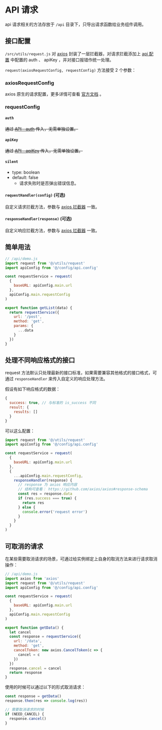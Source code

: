 # API 请求

api 请求相关的方法存放于 `/api` 目录下，只导出请求函数给业务组件调用。

## 接口配置

`/src/utils/request.js` 对 [axios](https://github.com/axios/axios) 封装了一层拦截器，对请求拦截添加上 [api 配置](api.md) 中配置的 auth 、 apiKey ，并对接口报错作统一处理。

`request(axiosRequestConfig, requestConfig)` 方法接受 2 个参数：

### axiosRequestConfig

axios 原生的请求配置，更多详情可查看 [官方文档](https://github.com/axios/axios#request-config) 。

### requestConfig

#### `auth`

~~通过 [API - auth](api.md#requestconfig-auth) 传入，无需单独设置。~~

#### `apiKey`

~~通过 [API - apiKey](api.md#requestconfig-apikey) 传入，无需单独设置。~~

#### `silent`

- type: boolean
- default: false
  - 请求失败时是否弹出错误信息。

#### `requestHandler(config)` (可选)

自定义请求拦截方法，参数与 [axios 拦截器](https://github.com/axios/axios#interceptors) 一致。

#### `responseHandler(response)` (可选)

自定义响应拦截方法，参数与 [axios 拦截器](https://github.com/axios/axios#interceptors) 一致。

## 简单用法

```javascript
// /api/demo.js
import request from '@/utils/request'
import apiConfig from '@/config/api.config'

const requestService = request(
  {
    baseURL: apiConfig.main.url
  },
  apiConfig.main.requestConfig
)

export function getList(data) {
  return requestService({
    url: '/post',
    method: 'get',
    params: {
      ...data
    }
  })
}
```

## 处理不同响应格式的接口

request 方法默认只处理最新的接口标准，如果需要兼容其他格式的接口格式，可通过 `responseHandler` 来传入自定义的响应处理方法。

假设有如下响应格式的数据：

```javascript
{
  success: true, // 与标准的 is_success 不同
  result: {
    results: []
  }
}
```

可以这么配置：

```javascript
import request from '@/utils/request'
import apiConfig from '@/config/api.config'

const requestService = request(
  {
    baseURL: apiConfig.main.url
  },
  {
    ...apiConfig.main.requestConfig,
    responseHandler(response) {
      // response 为 axios 响应内容
      // 结构可查看： https://github.com/axios/axios#response-schema
      const res = response.data
      if (res.success === true) {
        return res
      } else {
        console.error('request error')
      }
    }
  }
)
```

## 可取消的请求

在某些需要取消请求的场景，可通过给实例绑定上自身的取消方法来进行请求取消操作：

```javascript
// /api/demo.js
import axios from 'axios'
import request from '@/utils/request'
import apiConfig from '@/config/api.config'

const requestService = request(
  {
    baseURL: apiConfig.main.url
  },
  apiConfig.main.requestConfig
)

export function getData() {
  let cancel
  const response = requestService({
    url: '/data',
    method: 'get',
    cancelToken: new axios.CancelToken(c => {
      cancel = c
    })
  })
  response.cancel = cancel
  return response
}
```

使用的时候可以通过以下的形式取消请求：

```javascript
const response = getData()
response.then(res => console.log(res))

// 需要取消请求的时候
if (NEED_CANCEL) {
  response.cancel()
}
```
